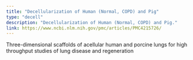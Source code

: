 ```yaml
---
title: "Decellularization of Human (Normal, COPD) and Pig"
type: "decell"
description: "Decellularization of Human (Normal, COPD) and Pig."
link: https://www.ncbi.nlm.nih.gov/pmc/articles/PMC4215726/
---
```


Three-dimensional scaffolds of acellular human and porcine lungs for high throughput studies of lung disease and regeneration

